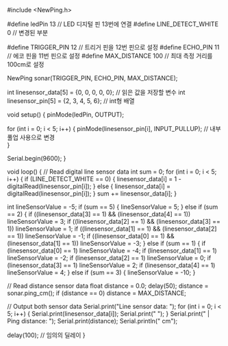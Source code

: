 #include <NewPing.h>

#define ledPin 13  // LED 디지털 핀 13번에 연결
#define LINE_DETECT_WHITE 0  // 변경된 부분

#define TRIGGER_PIN 12  // 트리거 핀을 12번 핀으로 설정
#define ECHO_PIN 11     // 에코 핀을 11번 핀으로 설정
#define MAX_DISTANCE 100  // 최대 측정 거리를 100cm로 설정

NewPing sonar(TRIGGER_PIN, ECHO_PIN, MAX_DISTANCE);

int linesensor_data[5] = {0, 0, 0, 0, 0};  // 읽은 값을 저장할 변수
int linesensor_pin[5] = {2, 3, 4, 5, 6};   // int형 배열

void setup() {
  pinMode(ledPin, OUTPUT);    

  for (int i = 0; i < 5; i++) {
    pinMode(linesensor_pin[i], INPUT_PULLUP); // 내부 풀업 사용으로 변경     
  }

  Serial.begin(9600);
}

void loop() {
  // Read digital line sensor data
  int sum = 0;
  for (int i = 0; i < 5; i++) {
    if (LINE_DETECT_WHITE == 0) {
      linesensor_data[i] = 1 - digitalRead(linesensor_pin[i]);
    } else {
      linesensor_data[i] = digitalRead(linesensor_pin[i]);
    }
    sum += linesensor_data[i];
  }
  
  int lineSensorValue = -5;
  if (sum == 5) {
    lineSensorValue = 5;
  } else if (sum == 2) {
    if ((linesensor_data[3] == 1) && (linesensor_data[4] == 1)) lineSensorValue = 3;
    if ((linesensor_data[2] == 1) && (linesensor_data[3] == 1)) lineSensorValue = 1;
    if ((linesensor_data[1] == 1) && (linesensor_data[2] == 1)) lineSensorValue = -1;
    if ((linesensor_data[0] == 1) && (linesensor_data[1] == 1)) lineSensorValue = -3;
  } else if (sum == 1) {
    if (linesensor_data[0] == 1) lineSensorValue = -4;
    if (linesensor_data[1] == 1) lineSensorValue = -2;
    if (linesensor_data[2] == 1) lineSensorValue =  0;
    if (linesensor_data[3] == 1) lineSensorValue =  2;
    if (linesensor_data[4] == 1) lineSensorValue =  4;
  } else if (sum == 3) {
    lineSensorValue = -10;
  }

  // Read distance sensor data
  float distance = 0.0;
  delay(50);
  distance = sonar.ping_cm();
  if (distance == 0) distance = MAX_DISTANCE;  

  // Output both sensor data
  Serial.print("Line sensor data: ");
  for (int i = 0; i < 5; i++) {
    Serial.print(linesensor_data[i]);
    Serial.print(" ");
  }
  Serial.print(" | Ping distance: ");
  Serial.print(distance);
  Serial.println(" cm");

  delay(100); // 임의의 딜레이
}

